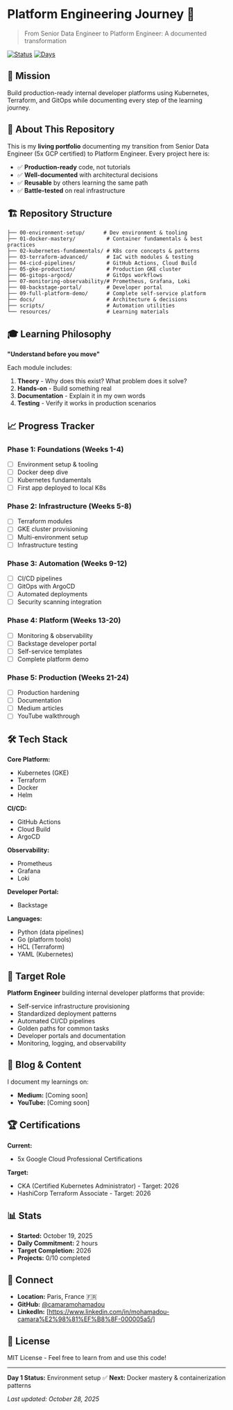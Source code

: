 # Platform Engineering Journey 🚀

> From Senior Data Engineer to Platform Engineer: A documented transformation

[![Status](https://img.shields.io/badge/Status-Active-success)]()
[![Days](https://img.shields.io/badge/Day-1-blue)]()

## 🎯 Mission

Build production-ready internal developer platforms using Kubernetes, Terraform, and GitOps while documenting every step of the learning journey.

## 📖 About This Repository

This is my **living portfolio** documenting my transition from Senior Data Engineer (5x GCP certified) to Platform Engineer. Every project here is:
- ✅ **Production-ready** code, not tutorials
- ✅ **Well-documented** with architectural decisions
- ✅ **Reusable** by others learning the same path
- ✅ **Battle-tested** on real infrastructure

## 🏗️ Repository Structure
```
├── 00-environment-setup/      # Dev environment & tooling
├── 01-docker-mastery/          # Container fundamentals & best practices
├── 02-kubernetes-fundamentals/ # K8s core concepts & patterns
├── 03-terraform-advanced/      # IaC with modules & testing
├── 04-cicd-pipelines/          # GitHub Actions, Cloud Build
├── 05-gke-production/          # Production GKE cluster
├── 06-gitops-argocd/           # GitOps workflows
├── 07-monitoring-observability/# Prometheus, Grafana, Loki
├── 08-backstage-portal/        # Developer portal
├── 09-full-platform-demo/      # Complete self-service platform
├── docs/                       # Architecture & decisions
├── scripts/                    # Automation utilities
└── resources/                  # Learning materials
```

## 🎓 Learning Philosophy

**"Understand before you move"**

Each module includes:
1. **Theory** - Why does this exist? What problem does it solve?
2. **Hands-on** - Build something real
3. **Documentation** - Explain it in my own words
4. **Testing** - Verify it works in production scenarios

## 📈 Progress Tracker

### Phase 1: Foundations (Weeks 1-4)
- [ ] Environment setup & tooling
- [ ] Docker deep dive
- [ ] Kubernetes fundamentals
- [ ] First app deployed to local K8s

### Phase 2: Infrastructure (Weeks 5-8)
- [ ] Terraform modules
- [ ] GKE cluster provisioning
- [ ] Multi-environment setup
- [ ] Infrastructure testing

### Phase 3: Automation (Weeks 9-12)
- [ ] CI/CD pipelines
- [ ] GitOps with ArgoCD
- [ ] Automated deployments
- [ ] Security scanning integration

### Phase 4: Platform (Weeks 13-20)
- [ ] Monitoring & observability
- [ ] Backstage developer portal
- [ ] Self-service templates
- [ ] Complete platform demo

### Phase 5: Production (Weeks 21-24)
- [ ] Production hardening
- [ ] Documentation
- [ ] Medium articles
- [ ] YouTube walkthrough

## 🛠️ Tech Stack

**Core Platform:**
- Kubernetes (GKE)
- Terraform
- Docker
- Helm

**CI/CD:**
- GitHub Actions
- Cloud Build
- ArgoCD

**Observability:**
- Prometheus
- Grafana
- Loki

**Developer Portal:**
- Backstage

**Languages:**
- Python (data pipelines)
- Go (platform tools)
- HCL (Terraform)
- YAML (Kubernetes)

## 🎯 Target Role

**Platform Engineer** building internal developer platforms that provide:
- Self-service infrastructure provisioning
- Standardized deployment patterns
- Automated CI/CD pipelines
- Golden paths for common tasks
- Developer portals and documentation
- Monitoring, logging, and observability

## 📝 Blog & Content

I document my learnings on:
- **Medium:** [Coming soon]
- **YouTube:** [Coming soon]

## 🏆 Certifications

**Current:**
- 5x Google Cloud Professional Certifications

**Target:**
- CKA (Certified Kubernetes Administrator) - Target: 2026
- HashiCorp Terraform Associate - Target: 2026

## 📊 Stats

- **Started:** October 19, 2025
- **Daily Commitment:** 2 hours
- **Target Completion:** 2026
- **Projects:** 0/10 completed

## 🤝 Connect

- **Location:** Paris, France 🇫🇷
- **GitHub:** [@camaramohamadou](https://github.com/camaramohamadou)
- **LinkedIn:** [https://www.linkedin.com/in/mohamadou-camara%E2%98%81%EF%B8%8F-000005a5/]

## 📄 License

MIT License - Feel free to learn from and use this code!

---

**Day 1 Status:** Environment setup ✅
**Next:** Docker mastery & containerization patterns

*Last updated: October 28, 2025*
